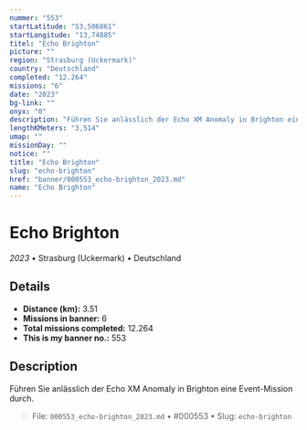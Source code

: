 ```yaml
---
nummer: "553"
startLatitude: "53,506861"
startLongitude: "13,74885"
titel: "Echo Brighton"
picture: ""
region: "Strasburg (Uckermark)"
country: "Deutschland"
completed: "12.264"
missions: "6"
date: "2023"
bg-link: ""
onyx: "0"
description: "Führen Sie anlässlich der Echo XM Anomaly in Brighton eine Event-Mission durch."
lengthKMeters: "3,514"
umap: ""
missionDay: ""
notice: ""
title: "Echo Brighton"
slug: "echo-brighton"
href: "banner/000553_echo-brighton_2023.md"
name: "Echo Brighton"
---
```

# Echo Brighton

*2023* • Strasburg (Uckermark) • Deutschland





## Details
- **Distance (km):** 3.51
- **Missions in banner:** 6
- **Total missions completed:** 12.264
- **This is my banner no.:** 553



## Description
Führen Sie anlässlich der Echo XM Anomaly in Brighton eine Event-Mission durch.




> File: `000553_echo-brighton_2023.md` • #000553 • Slug: `echo-brighton`
